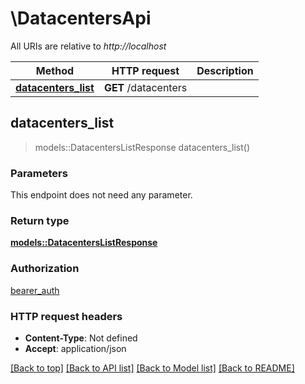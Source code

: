# \DatacentersApi

All URIs are relative to *http://localhost*

Method | HTTP request | Description
------------- | ------------- | -------------
[**datacenters_list**](DatacentersApi.md#datacenters_list) | **GET** /datacenters | 



## datacenters_list

> models::DatacentersListResponse datacenters_list()


### Parameters

This endpoint does not need any parameter.

### Return type

[**models::DatacentersListResponse**](DatacentersListResponse.md)

### Authorization

[bearer_auth](../README.md#bearer_auth)

### HTTP request headers

- **Content-Type**: Not defined
- **Accept**: application/json

[[Back to top]](#) [[Back to API list]](../README.md#documentation-for-api-endpoints) [[Back to Model list]](../README.md#documentation-for-models) [[Back to README]](../README.md)

